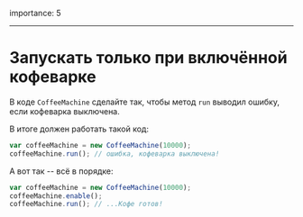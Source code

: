 importance: 5

---

# Запускать только при включённой кофеварке

В коде `CoffeeMachine` сделайте так, чтобы метод `run` выводил ошибку, если кофеварка выключена.

В итоге должен работать такой код:

```js
var coffeeMachine = new CoffeeMachine(10000);
coffeeMachine.run(); // ошибка, кофеварка выключена!
```

А вот так -- всё в порядке:

```js
var coffeeMachine = new CoffeeMachine(10000);
coffeeMachine.enable();
coffeeMachine.run(); // ...Кофе готов!
```

